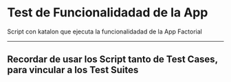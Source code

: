 # Test de Funcionalidadad de la App
Script con katalon que ejecuta la funcionalidadad de la App Factorial

---
Recordar de usar los Script tanto de Test Cases, para vincular a los Test Suites
---
